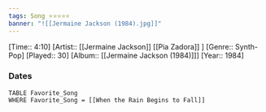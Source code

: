 ```yaml
---
tags: Song ⭐⭐⭐⭐⭐ 
banner: "![[Jermaine Jackson (1984).jpg]]"
---
```

[Time:: 4:10]
[Artist:: [[Jermaine Jackson]] [[Pia Zadora]] ]
[Genre:: Synth-Pop]
[Played:: 30]
[Album:: [[Jermaine Jackson (1984)]]]
[Year:: 1984]
### Dates
````dataview
TABLE Favorite_Song
WHERE Favorite_Song = [[When the Rain Begins to Fall]]
````
